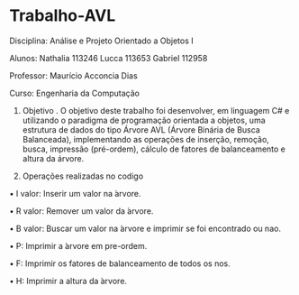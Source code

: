 # Trabalho-AVL
Disciplina: Análise e Projeto Orientado a Objetos I

Alunos: Nathalia 113246 Lucca 113653 Gabriel 112958

Professor: Maurício Acconcia Dias

Curso: Engenharia da Computação

1. Objetivo
. 
O objetivo deste trabalho foi desenvolver, em linguagem C# e utilizando o paradigma de programação orientada a objetos, uma estrutura de dados do tipo Árvore AVL (Árvore Binária de Busca Balanceada), implementando as operações de inserção, remoção, busca, impressão (pré-ordem), cálculo de fatores de balanceamento e altura da árvore.

2. Operações realizadas no codigo
   
• I valor: Inserir um valor na  ́arvore.

• R valor: Remover um valor da  ́arvore.

• B valor: Buscar um valor na  ́arvore e imprimir se foi encontrado ou nao.

• P: Imprimir a  ́arvore em pre-ordem.

• F: Imprimir os fatores de balanceamento de todos os nos.

• H: Imprimir a altura da  ́arvore.
